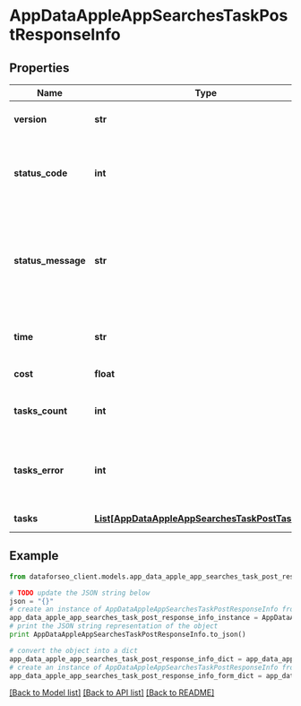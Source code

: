 # AppDataAppleAppSearchesTaskPostResponseInfo


## Properties

Name | Type | Description | Notes
------------ | ------------- | ------------- | -------------
**version** | **str** | the current version of the API | [optional] 
**status_code** | **int** | general status code you can find the full list of the response codes here | [optional] 
**status_message** | **str** | general informational message you can find the full list of general informational messages here | [optional] 
**time** | **str** | total execution time, seconds | [optional] 
**cost** | **float** | total tasks cost, USD | [optional] 
**tasks_count** | **int** | the number of tasks in the tasks array | [optional] 
**tasks_error** | **int** | the number of tasks in the tasks array returned with an error | [optional] 
**tasks** | [**List[AppDataAppleAppSearchesTaskPostTaskInfo]**](AppDataAppleAppSearchesTaskPostTaskInfo.md) | array of tasks | [optional] 

## Example

```python
from dataforseo_client.models.app_data_apple_app_searches_task_post_response_info import AppDataAppleAppSearchesTaskPostResponseInfo

# TODO update the JSON string below
json = "{}"
# create an instance of AppDataAppleAppSearchesTaskPostResponseInfo from a JSON string
app_data_apple_app_searches_task_post_response_info_instance = AppDataAppleAppSearchesTaskPostResponseInfo.from_json(json)
# print the JSON string representation of the object
print AppDataAppleAppSearchesTaskPostResponseInfo.to_json()

# convert the object into a dict
app_data_apple_app_searches_task_post_response_info_dict = app_data_apple_app_searches_task_post_response_info_instance.to_dict()
# create an instance of AppDataAppleAppSearchesTaskPostResponseInfo from a dict
app_data_apple_app_searches_task_post_response_info_form_dict = app_data_apple_app_searches_task_post_response_info.from_dict(app_data_apple_app_searches_task_post_response_info_dict)
```
[[Back to Model list]](../README.md#documentation-for-models) [[Back to API list]](../README.md#documentation-for-api-endpoints) [[Back to README]](../README.md)


